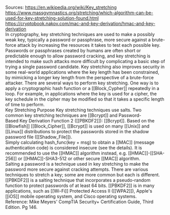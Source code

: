 Sources:
https://en.wikipedia.org/wiki/Key_stretching
https://www.massgymnastics.org/stretching/which-algorithm-can-be-used-for-key-stretching-solution-found.html
https://cryptobook.nakov.com/mac-and-key-derivation/hmac-and-key-derivation
\
In cryptography, key stretching techniques are used to make a possibly weak key, typically a password or passphrase, more secure against a brute-force attack by increasing the resources it takes to test each possible key. Passwords or passphrases created by humans are often short or predictable enough to allow password cracking, and key stretching is intended to make such attacks more difficult by complicating a basic step of trying a single password candidate. Key stretching also improves security in some real-world applications where the key length has been constrained, by mimicking a longer key length from the perspective of a brute-force attacker. There are several ways to perform key stretching. One way is to apply a cryptographic hash function or a [[Block_Cypher]] repeatedly in a loop. For example, in applications where the key is used for a cipher, the key schedule in the cipher may be modified so that it takes a specific length of time to perform.
\
Key Stretching Purpose Key stretching techniques use salts. Two common key stretching techniques are [[Bcrypt]] and Password-Based Key Derivation Function 2 ([[PBKDF2]]): [[Bcrypt]]. Based on the [[Blowfish]] [[Block_Cipher]], [[Bcrypt]] is used on many [[Unix]] and [[Linux]] distributions to protect the passwords stored in the shadow password file ([[Shadow_File]]).
\
Simply calculating hash_func(key + msg) to obtain a [[MAC]] (message authentication code) is considered insecure (see the details). It is recommended to use the [[HMAC]] algorithm instead, e.g. [[HMAC]]-[[SHA-256]] or [[HMAC]]-SHA3-512 or other secure [[MAC]] algorithm.
\
Salting a password is a technique used in key stretching to make the password more secure against cracking attempts. There are various techniques to stretch a key; some are more common but each is different.
[[PBKDF2]] is a salting technique that incorporates a pseudo-random function to protect passwords of at least 64 bits. [[PBKDF2]] is in many applications, such as [[Wi-Fi]] Protected Access II ([[WPA2]]), Apple's [[iOS]] mobile operating system, and Cisco operating systems.
\
Reference:
Mike Meyers' CompTIA Security+ Certification Guide, Third Edition. Pg 146.
